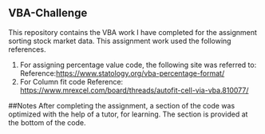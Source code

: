 ## VBA-Challenge
This repository contains the VBA work I have completed for the assignment sorting stock market data.
This assignment work used the following references.
1. For assigning percentage value code, the following site was referred to:
   Reference:https://www.statology.org/vba-percentage-format/
2. For Column fit code
   Reference: https://www.mrexcel.com/board/threads/autofit-cell-via-vba.810077/

##Notes
After completing the assignment, a section of the code was optimized with the help of a tutor, for learning. The section is provided at the bottom of the code.
